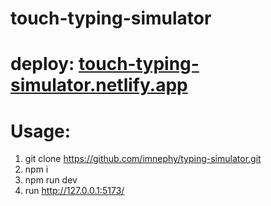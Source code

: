 # touch-typing-simulator
# deploy: [touch-typing-simulator.netlify.app](https://touch-typing-simulator.netlify.app/)
# Usage:
1. git clone https://github.com/imnephy/typing-simulator.git
2. npm i
3. npm run dev
4. run http://127.0.0.1:5173/
